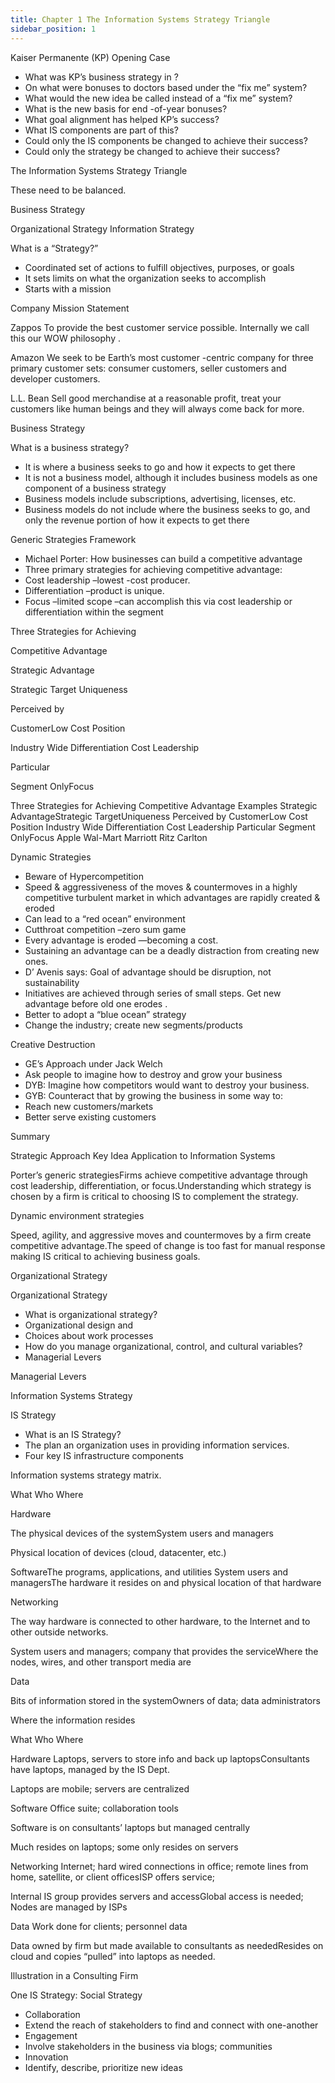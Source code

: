```yaml
---
title: Chapter 1 The Information Systems Strategy Triangle
sidebar_position: 1
---
```


Kaiser Permanente (KP) Opening Case
+ What was KP’s business strategy in ?
+ On what were bonuses to doctors based under the “fix me” system?
+ What would the new idea be called instead of a “fix me” system?
+ What is the new basis for end -of-year bonuses?
+ What goal alignment has helped KP’s success?
+ What IS components are part of this?
+ Could only the IS components be changed to achieve their success?
+ Could only the strategy be changed to achieve their success?
  
The Information Systems Strategy Triangle

These need to be balanced.

Business Strategy

Organizational Strategy Information Strategy

What is a “Strategy?”
+ Coordinated set of actions to fulfill objectives, purposes, or goals
+ It sets limits on what the organization seeks to accomplish
+ Starts with a mission

Company Mission Statement

Zappos To provide the best customer service possible. Internally we call this our WOW philosophy .

Amazon We seek to be Earth’s most customer -centric company for three primary customer sets: consumer customers, seller customers and developer customers.

L.L. Bean Sell good merchandise at a reasonable profit, treat your customers like human beings and they will always come back for more.
  
Business Strategy

What is a business strategy?
+ It is where a business seeks to go and how it expects to get there
+ It is not a business model, although it includes business models as one component of a business strategy
+ Business models include subscriptions, advertising, licenses, etc.
+ Business models do not include where the business seeks to go, and only the revenue portion of how it expects to get there

Generic Strategies Framework
+ Michael Porter: How businesses can build a competitive advantage
+ Three primary strategies for achieving competitive advantage:
+ Cost leadership –lowest -cost producer.
+ Differentiation –product is unique.
+ Focus –limited scope –can accomplish this via cost leadership or differentiation within the segment
  
Three Strategies for Achieving 

Competitive Advantage

Strategic Advantage

Strategic Target Uniqueness 

Perceived by 

CustomerLow Cost Position

Industry Wide Differentiation Cost Leadership

Particular 

Segment OnlyFocus   
  

Three Strategies for Achieving
Competitive Advantage
Examples
Strategic AdvantageStrategic TargetUniqueness 
Perceived by 
CustomerLow Cost Position
Industry Wide Differentiation Cost Leadership
Particular 
Segment OnlyFocus   Apple Wal-Mart
Marriott Ritz Carlton
  

Dynamic Strategies
+ Beware of Hypercompetition
+ Speed & aggressiveness of the moves & countermoves in a highly competitive turbulent market in which advantages are rapidly created & eroded
+ Can lead to a “red ocean” environment
+ Cutthroat competition –zero sum game
+ Every advantage is eroded —becoming a cost.
+ Sustaining an advantage can be a deadly distraction from creating new ones.
+ D’ Avenis says: Goal of advantage should be disruption, not sustainability
+ Initiatives are achieved through series of small steps. Get new advantage before old one erodes .
+ Better to adopt a “blue ocean” strategy
+ Change the industry; create new segments/products
  
Creative Destruction
+ GE’s Approach under Jack Welch
+ Ask people to imagine how to destroy and grow your business
+ DYB: Imagine how competitors would want to destroy your business.
+ GYB: Counteract that by growing the business in some way to:
+ Reach new customers/markets
+ Better serve existing customers
  
Summary

Strategic Approach Key Idea Application to Information Systems 

Porter’s generic strategiesFirms achieve competitive advantage through cost leadership, differentiation, or focus.Understanding which strategy is chosen by a firm is critical to choosing IS to complement the strategy.

Dynamic environment strategies

Speed, agility, and aggressive moves and countermoves by a firm create competitive advantage.The speed of change is too fast for manual response making IS critical to achieving business goals.
  
Organizational Strategy

Organizational Strategy
+ What is organizational strategy?
+ Organizational design and
+ Choices about work processes
+ How do you manage organizational, control, and cultural variables? 
+ Managerial Levers
  
Managerial Levers

Information Systems Strategy

IS Strategy
+ What is an IS Strategy? 
+ The plan an organization uses in providing information services.
+ Four key IS infrastructure components
  
Information systems strategy matrix.

What Who Where

Hardware

The physical devices of the systemSystem users and managers

Physical location of devices (cloud, datacenter, etc.)

SoftwareThe programs, applications, and utilities System users and managersThe hardware it resides on and physical location of that hardware

Networking

The way hardware is connected to other hardware, to the Internet and to other outside networks.

System users and managers; company that provides the serviceWhere the nodes, wires, and other transport media are

Data

Bits of information stored in the systemOwners of data; data administrators

Where the information resides
 
What Who Where

Hardware Laptops, servers to store info and back up laptopsConsultants have laptops, managed by the IS Dept.

Laptops are mobile; servers are centralized

Software Office suite; collaboration tools

Software is on consultants’ laptops but managed centrally

Much resides on laptops; some only resides on servers

Networking Internet; hard wired connections in office; remote lines from home, satellite, or client officesISP offers service; 

Internal IS group provides servers and accessGlobal access is needed; Nodes are managed by ISPs

Data Work done for clients; personnel data

Data owned by firm but made available to consultants as neededResides on cloud and copies “pulled” into laptops as needed.

Illustration in a Consulting Firm

One IS Strategy: Social Strategy
+ Collaboration
+ Extend the reach of stakeholders to find and connect with one-another
+ Engagement
+ Involve stakeholders in the business via blogs; communities
+ Innovation
+ Identify, describe, prioritize new ideas